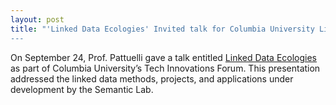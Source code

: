 ```yaml
---
layout: post
title: "'Linked Data Ecologies' Invited talk for Columbia University Libraries”
---
```

On September 24, Prof. Pattuelli gave a talk entitled [Linked Data Ecologies](https://library.columbia.edu/bts/dlst/tech-innovations-forum/tech-innovations-forum-2019.html) as part of Columbia University’s Tech Innovations Forum. This presentation addressed the linked data methods, projects, and applications under development by the Semantic Lab.
